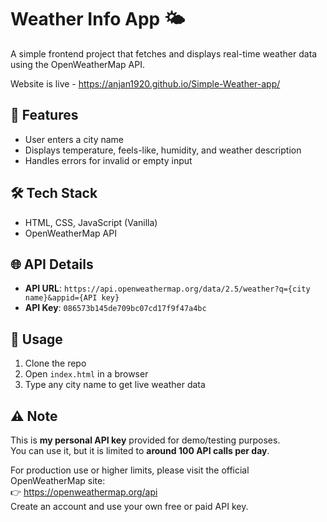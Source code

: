 # Weather Info App 🌤️

A simple frontend project that fetches and displays real-time weather data using the OpenWeatherMap API.

Website is live - https://anjan1920.github.io/Simple-Weather-app/
## 🔹 Features
- User enters a city name
- Displays temperature, feels-like, humidity, and weather description
- Handles errors for invalid or empty input



## 🛠️ Tech Stack
- HTML, CSS, JavaScript (Vanilla)
- OpenWeatherMap API

## 🌐 API Details
- **API URL**: `https://api.openweathermap.org/data/2.5/weather?q={city name}&appid={API key}`
- **API Key**: `086573b145de709bc07cd17f9f47a4bc`

## 📌 Usage
1. Clone the repo
2. Open `index.html` in a browser
3. Type any city name to get live weather data

## ⚠️ Note
This is **my personal API key** provided for demo/testing purposes.  
You can use it, but it is limited to **around 100 API calls per day**.  

For production use or higher limits, please visit the official OpenWeatherMap site:  
👉 https://openweathermap.org/api  
Create an account and use your own free or paid API key.
